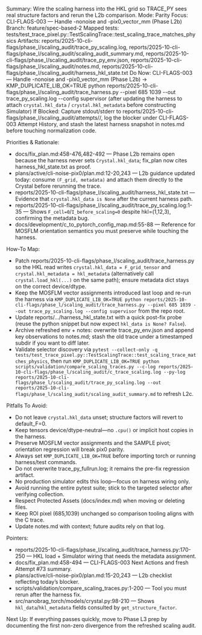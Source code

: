 Summary: Wire the scaling harness into the HKL grid so TRACE_PY sees real structure factors and rerun the L2b comparison.
Mode: Parity
Focus: CLI-FLAGS-003 — Handle -nonoise and -pix0_vector_mm (Phase L2b)
Branch: feature/spec-based-2
Mapped tests: tests/test_trace_pixel.py::TestScalingTrace::test_scaling_trace_matches_physics
Artifacts: reports/2025-10-cli-flags/phase_l/scaling_audit/trace_py_scaling.log, reports/2025-10-cli-flags/phase_l/scaling_audit/scaling_audit_summary.md, reports/2025-10-cli-flags/phase_l/scaling_audit/trace_py_env.json, reports/2025-10-cli-flags/phase_l/scaling_audit/notes.md, reports/2025-10-cli-flags/phase_l/scaling_audit/harness_hkl_state.txt
Do Now: CLI-FLAGS-003 — Handle -nonoise and -pix0_vector_mm (Phase L2b) → KMP_DUPLICATE_LIB_OK=TRUE python reports/2025-10-cli-flags/phase_l/scaling_audit/trace_harness.py --pixel 685 1039 --out trace_py_scaling.log --config supervisor (after updating the harness to attach `crystal.hkl_data` / `crystal.hkl_metadata` before constructing Simulator)
If Blocked: Capture stdout/stderr to reports/2025-10-cli-flags/phase_l/scaling_audit/attempts/<timestamp>/, log the blocker under CLI-FLAGS-003 Attempt History, and stash the latest harness snapshot in notes.md before touching normalization code.

Priorities & Rationale:
- docs/fix_plan.md:458-476,482-492 — Phase L2b remains open because the harness never sets `Crystal.hkl_data`; fix_plan now cites harness_hkl_state.txt as proof.
- plans/active/cli-noise-pix0/plan.md:12-20,243 — L2b guidance updated today: consume `(F_grid, metadata)` and attach them directly to the Crystal before rerunning the trace.
- reports/2025-10-cli-flags/phase_l/scaling_audit/harness_hkl_state.txt — Evidence that `crystal.hkl_data is None` after the current harness path.
- reports/2025-10-cli-flags/phase_l/scaling_audit/trace_py_scaling.log:1-35 — Shows `F_cell=0`/`I_before_scaling=0` despite hkl=(1,12,3), confirming the metadata bug.
- docs/development/c_to_pytorch_config_map.md:55-88 — Reference for MOSFLM orientation semantics you must preserve while touching the harness.

How-To Map:
- Patch reports/2025-10-cli-flags/phase_l/scaling_audit/trace_harness.py so the HKL read writes `crystal.hkl_data = F_grid_tensor` and `crystal.hkl_metadata = hkl_metadata` (alternatively call `crystal.load_hkl(...)` on the same path); ensure metadata dict stays on the correct device/dtype.
- Keep the MOSFLM vector assignments introduced last loop and re-run the harness via `KMP_DUPLICATE_LIB_OK=TRUE python reports/2025-10-cli-flags/phase_l/scaling_audit/trace_harness.py --pixel 685 1039 --out trace_py_scaling.log --config supervisor` from the repo root.
- Update reports/…/harness_hkl_state.txt with a quick post-fix probe (reuse the python snippet but now expect `hkl_data is None? False`).
- Archive refreshed env + notes: overwrite trace_py_env.json and append key observations to notes.md; stash the old trace under a timestamped subdir if you want to diff later.
- Validate selector discovery via `pytest --collect-only -q tests/test_trace_pixel.py::TestScalingTrace::test_scaling_trace_matches_physics`, then run `KMP_DUPLICATE_LIB_OK=TRUE python scripts/validation/compare_scaling_traces.py --c-log reports/2025-10-cli-flags/phase_l/scaling_audit/c_trace_scaling.log --py-log reports/2025-10-cli-flags/phase_l/scaling_audit/trace_py_scaling.log --out reports/2025-10-cli-flags/phase_l/scaling_audit/scaling_audit_summary.md` to refresh L2c.

Pitfalls To Avoid:
- Do not leave `crystal.hkl_data` unset; structure factors will revert to default_F=0.
- Keep tensors device/dtype-neutral—no `.cpu()` or implicit host copies in the harness.
- Preserve MOSFLM vector assignments and the SAMPLE pivot; orientation regression will break pix0 parity.
- Always set `KMP_DUPLICATE_LIB_OK=TRUE` before importing torch or running harness/test commands.
- Do not overwrite trace_py_fullrun.log; it remains the pre-fix regression artifact.
- No production simulator edits this loop—focus on harness wiring only.
- Avoid running the entire pytest suite; stick to the targeted selector after verifying collection.
- Respect Protected Assets (docs/index.md) when moving or deleting files.
- Keep ROI pixel (685,1039) unchanged so comparison tooling aligns with the C trace.
- Update notes.md with context; future audits rely on that log.

Pointers:
- reports/2025-10-cli-flags/phase_l/scaling_audit/trace_harness.py:170-250 — HKL load + Simulator wiring that needs the metadata assignment.
- docs/fix_plan.md:458-494 — CLI-FLAGS-003 Next Actions and fresh Attempt #73 summary.
- plans/active/cli-noise-pix0/plan.md:15-20,243 — L2b checklist reflecting today’s blocker.
- scripts/validation/compare_scaling_traces.py:1-200 — Tool you must rerun after the harness fix.
- src/nanobrag_torch/models/crystal.py:98-210 — Shows `hkl_data`/`hkl_metadata` fields consulted by `get_structure_factor`.

Next Up: If everything passes quickly, move to Phase L3 prep by documenting the first non-zero divergence from the refreshed scaling audit.
